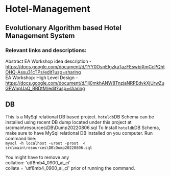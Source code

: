 # Hotel-Management
## Evolutionary Algorithm based Hotel Management System<br />
### Relevant links and descriptions: <br />
Abstract EA Workshop idea description - <br />
https://docs.google.com/document/d/1YY0OspEIgzkaTazFEswbjXmCcPQhtOHQ-Assu31cTPs/edit?usp=sharing<br />
EA Workshop: High Level Design - <br />
https://docs.google.com/document/d/1lj0mkhANW8TnzjaNRPEdvkXjUrwZuGFWnpUaQ_BBDtM/edit?usp=sharing<br />

## DB <br>
This is a MySql relational DB based project.
`hoteldb`DB Schema can be installed using recent DB dump located under
this project at src\main\resources\DB\Dump20220806.sql
To Install `hoteldb`DB Schema, make sure to have MySql relational DB installed on you computer.
Run command line: <br>
`mysql -h localhost -uroot -proot  < src\main\resources\DB\Dump20220806.sql`

You might have to remove any <br>
collation: 'utf8mb4_0900_ai_ci' <br>
collate = 'utf8mb4_0900_ai_ci'
prior of running the command.

